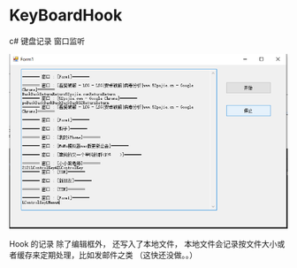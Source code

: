 # KeyBoardHook
c# 键盘记录 窗口监听



![image](https://github.com/marlkiller/KeyBoardHook/blob/master/img/Snipaste_2021-08-19_15-44-43.png?raw=true)

Hook 的记录 除了编辑框外， 还写入了本地文件， 
本地文件会记录按文件大小或者缓存来定期处理，比如发邮件之类 （这快还没做。。）
